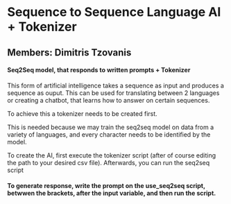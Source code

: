 # Sequence to Sequence Language AI + Tokenizer

## Members: Dimitris Tzovanis

#### Seq2Seq model, that responds to written prompts + Tokenizer

This form of artificial intelligence takes a sequence as input and produces a sequence as ouput. This can be used for translating between 2 languages or creating a chatbot, 
that learns how to answer on certain sequences.


To achieve this a tokenizer needs to be created first.

This is needed because we may train the seq2seq model on data from a variety of languages, and every character needs to be identified by the model.

To create the AI, first execute the tokenizer script (after of course editing the path to your desired csv file). Afterwards, you can run the seq2seq script

#### To generate response, write the prompt on the use_seq2seq script, betwwen the brackets, after the input variable, and then run the script.

